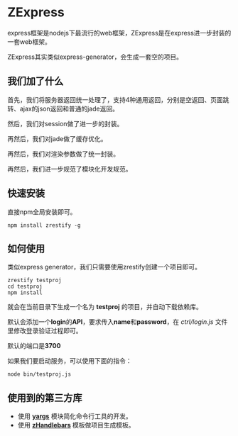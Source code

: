 # ZExpress
express框架是nodejs下最流行的web框架，ZExpress是在express进一步封装的一套web框架。

ZExpress其实类似express-generator，会生成一套空的项目。

我们加了什么
---
首先，我们将服务器返回统一处理了，支持4种通用返回，分别是空返回、页面跳转、ajax的json返回和普通的jade返回。

然后，我们对session做了进一步的封装。

再然后，我们对jade做了缓存优化。

再然后，我们对渲染参数做了统一封装。

再然后，我们进一步规范了模块化开发规范。

快速安装
---
直接npm全局安装即可。

```
npm install zrestify -g
```

如何使用
---
类似express generator，我们只需要使用zrestify创建一个项目即可。

```
zrestify testproj
cd testproj
npm install
```

就会在当前目录下生成一个名为 **testproj** 的项目，并自动下载依赖库。

默认会添加一个**login**的**API**，要求传入**name**和**password**，在 *ctrl/login.js* 文件里修改登录验证过程即可。

默认的端口是**3700**

如果我们要启动服务，可以使用下面的指令：

```
node bin/testproj.js
```

使用到的第三方库
---

* 使用 **[yargs](https://github.com/bcoe/yargs)** 模块简化命令行工具的开发。
* 使用 **[zHandlebars](https://github.com/zhs007/zhandlebars)** 模板做项目生成模板。